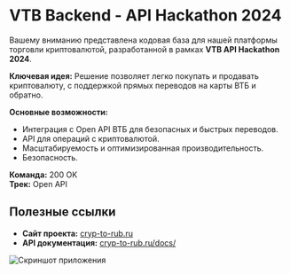 # VTB Backend - API Hackathon 2024

Вашему вниманию представлена кодовая база для нашей платформы торговли криптовалютой, разработанной в рамках **VTB API Hackathon 2024**. 

**Ключевая идея:**
Решение позволяет легко покупать и продавать криптовалюту, с поддержкой прямых переводов на карты ВТБ и обратно.

**Основные возможности:**
- Интеграция с Open API ВТБ для безопасных и быстрых переводов.
- API для операций с криптовалютой.
- Масштабируемость и оптимизированная производительность.
- Безопасность.



**Команда:** 200 OK  
**Трек:** Open API

## Полезные ссылки
- **Сайт проекта:** [cryp-to-rub.ru](https://cryp-to-rub.ru/)
- **API документация:** [cryp-to-rub.ru/docs/](https://cryp-to-rub.ru/docs/)

![Скриншот приложения](http://d.zaix.ru/JNbt.png)


<!--

**Here are some ideas to get you started:**

🙋‍♀️ A short introduction - what is your organization all about?
🌈 Contribution guidelines - how can the community get involved?
👩‍💻 Useful resources - where can the community find your docs? Is there anything else the community should know?
🍿 Fun facts - what does your team eat for breakfast?
🧙 Remember, you can do mighty things with the power of [Markdown](https://docs.github.com/github/writing-on-github/getting-started-with-writing-and-formatting-on-github/basic-writing-and-formatting-syntax)
-->
